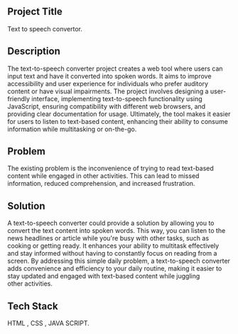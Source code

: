 ## Project Title
Text to speech convertor.
## Description
The text-to-speech converter project creates a web tool where users can input text and have it converted into spoken words. It aims to improve accessibility and user experience for individuals who prefer auditory content or have visual impairments. The project involves designing a user-friendly interface, implementing text-to-speech functionality using JavaScript, ensuring compatibility with different web browsers, and providing clear documentation for usage. Ultimately, the tool makes it easier for users to listen to text-based content, enhancing their ability to consume information while multitasking or on-the-go.
## Problem 
The existing problem is the inconvenience of trying to read text-based content while engaged in other activities. This can lead to missed information, reduced comprehension, and increased frustration.
## Solution
A text-to-speech converter could provide a solution by allowing you to convert the text content into spoken words. This way, you can listen to the news headlines or article while you're busy with other tasks, such as cooking or getting ready. It enhances your ability to multitask effectively and stay informed without having to constantly focus on reading from a screen.
By addressing this simple daily problem, a text-to-speech converter adds convenience and efficiency to your daily routine, making it easier to stay updated and engaged with text-based content while juggling other activities.
## Tech Stack
HTML , CSS , JAVA SCRIPT.
